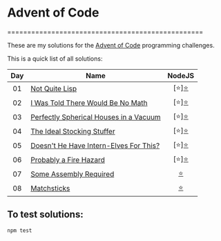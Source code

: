 # Advent of Code
=================================================

These are my solutions for the [Advent of Code](http://adventofcode.com) programming challenges.

This is a quick list of all solutions:


| Day | Name                                        | NodeJS
|:---:| ------------------------------------------- |:--------------------------:|
| 01  | [Not Quite Lisp][1]                         | [:star:][:star:](./day01/solution.js) |
| 02  | [I Was Told There Would Be No Math][2]      | [:star:][:star:](./day02/solution.js) |
| 03  | [Perfectly Spherical Houses in a Vacuum][3] | [:star:][:star:](./day03/solution.js) |
| 04  | [The Ideal Stocking Stuffer][4]             | [:star:][:star:](./day04/solution.js) |
| 05  | [Doesn't He Have Intern-Elves For This?][5] | [:star:][:star:](./day05/solution.js) |
| 06  | [Probably a Fire Hazard][6]                 | [:star:][:star:](./day06/solution.js) |
| 07  | [Some Assembly Required][7]                 | [:star:](./day07/solution.js) |
| 08  | [Matchsticks][8]                            | [:star:](./day08/solution.js) |


[1]: http://adventofcode.com/day/1
[2]: http://adventofcode.com/day/2
[3]: http://adventofcode.com/day/3
[4]: http://adventofcode.com/day/4
[5]: http://adventofcode.com/day/5
[6]: http://adventofcode.com/day/6
[7]: http://adventofcode.com/day/7
[8]: http://adventofcode.com/day/8

## To test solutions:

`npm test`

